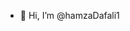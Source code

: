- 👋 Hi, I’m @hamzaDafali1

<!---
hamzaDafali1/hamzaDafali1 is a ✨ special ✨ repository because its `README.md` (this file) appears on your GitHub profile.
You can click the Preview link to take a look at your changes.
--->
